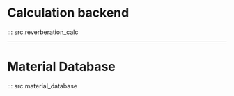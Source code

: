 # Calculation backend

::: src.reverberation_calc

---

# Material Database

::: src.material_database
